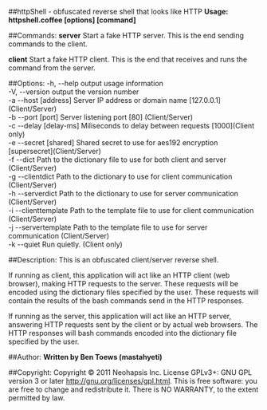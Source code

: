 ##httpShell - obfuscated reverse shell that looks like HTTP
**Usage: httpshell.coffee [options] [command]**

##Commands:
**server** 
Start a fake HTTP server. This is the end sending commands to the client.
    
**client** 
Start a fake HTTP client. This is the end that receives and runs the command from the server.

##Options:
-h, --help                      output usage information  
-V, --version                   output the version number  
-a --host [address]             Server IP address or domain name \[127.0.0.1\](Client/Server)  
-b --port [port]                Server listening port \[80\] (Client/Server)  
-c --delay [delay-ms]           Miliseconds to delay between requests \[1000\](Client only)  
-e --secret [shared]            Shared secret to use for aes192 encryption \[supersecret\](Client/Server)  
-f --dict <filename>            Path to the dictionary file to use for both client and server (Client/Server)  
-g --clientdict <filename>      Path to the dictionary to use for client communication (Client/Server)  
-h --serverdict <filename>      Path to the dictionary to use for server communication (Client/Server)  
-i --clienttemplate <filename>  Path to the template file to use for client communication (Client/Server)  
-j --servertemplate <filename>  Path to the template file to use for server communication (Client/Server)  
-k --quiet                      Run quietly. (Client only)  

##Description:
This is an obfuscated client/server reverse shell. 

If running as client, this application will act like an HTTP client (web browser),
making HTTP requests to the server. These requests will be encoded using the dictionary
files specified by the user. These requests will contain the results of the bash commands
send in the HTTP responses.

If running as the server, this application will act like an HTTP server, answering HTTP requests
sent by the client or by actual web browsers. The HTTP responses will bash commands encoded
into the dictionary file specified by the user.

##Author:
**Written by Ben Toews (mastahyeti)**

##Copyright:
Copyright © 2011 Neohapsis Inc. License GPLv3+: GNU GPL version 3 or later <http://gnu.org/licenses/gpl.html>.
This is free software: you are free to change and redistribute it.  There is NO WARRANTY, to the extent permitted by law.

